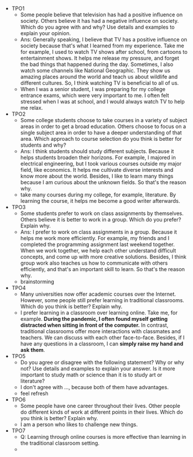 * TPO1
	* Some people believe that television has had a positive influence on society. Others believe it has had a negative influence on society. Which do you agree with and why? Use details and examples to explain your opinion.
	* Ans: Generally speaking, I believe that TV has a positive influence on society because that's what I learned from my experience. Take me for example, I used to watch TV shows after school, from cartoons to entertainment shows. It helps me release my pressure, and forget the bad things that happened during the day. Sometimes, I also watch some channels like National Geographic. They show us amazing places around the world and teach us about wildlife and different cultures. So, I think watching TV is beneficial to all of us.
	* When I was a senior student, I was preparing for my college entrance exams, which were very important to me. I often felt stressed when I was at school, and I would always watch TV to help me relax.
* TPO2
	* Some college students choose to take courses in a variety of subject areas in order to get a broad education. Others choose to focus on a single subject area in order to have a deeper understanding of that area. Which approach to course selection do you think is better for students and why?
	* Ans: I think students should study different subjects. Because it helps students broaden their horizons. For example, I majored in electrical engineering, but I took various courses outside my major field, like economics. It helps me cultivate diverse interests and know more about the world. Besides, I like to learn many things because I am curious about the unknown fields. So that's the reason why.
	* take many courses during my college, for example, literature. By learning the course, it helps me become a good writer afterwards.
* TPO3
	* Some students prefer to work on class assignments by themselves. Others believe it is better to work in a group. Which do you prefer? Explain why.
	* Ans: I prefer to work on class assignments in a group. Because it helps me work more efficiently. For example, my friends and I completed the programming assignment last weekend together. When we work together, we help each other understand difficult concepts, and come up with more creative solutions. Besides, I think group work also teaches us how to communicate with others efficiently, and that's an important skill to learn. So that's the reason why.
	* brainstorming
*  TPO4
	* Many universities now offer academic courses over the Internet. However, some people still prefer learning in traditional classrooms. Which do you think is better? Explain why.
	* I prefer learning in a classroom over learning online. Take me, for example. **During the pandemic, I often found myself getting distracted when sitting in front of the computer.** In contrast, traditional classrooms offer more interactions with classmates and teachers. We can discuss with each other face-to-face. Besides, if I have any questions in a classroom, I can **simply raise my hand and ask them**.
* TPO5
	* Do you agree or disagree with the following statement? Why or why not? Use details and examples to explain your answer. Is it more important to study math or science than it is to study art or literature?
	* I don't agree with ..., because both of them have advantages.
	* feel refresh
* TPO6
	* Some people have one career throughout their lives. Other people do different kinds of work at different points in their lives. Which do you think is better? Explain why.
	* I am a person who likes to challenge new things.
* TPO7
	* Q: Learning through online courses is more effective than learning in the traditional classroom setting.
	* 